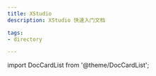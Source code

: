 ```yaml
---
title: XStudio
description: XStudio 快速入门文档

tags:
- directory

---
```


import DocCardList from '@theme/DocCardList';

<DocCardList />